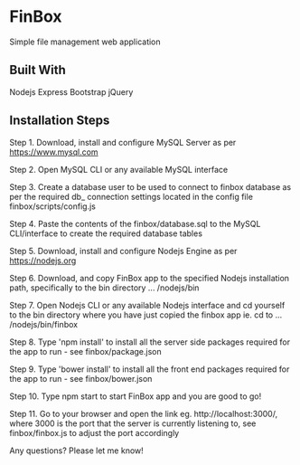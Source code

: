 # FinBox

Simple file management web application

Built With
----------
Nodejs
Express
Bootstrap
jQuery

Installation Steps
------------------
Step 1. Download, install and configure MySQL Server as per https://www.mysql.com

Step 2. Open MySQL CLI or any available MySQL interface

Step 3. Create a database user to be used to connect to finbox database as per the required db_ connection settings located in the config file finbox/scripts/config.js

Step 4. Paste the contents of the finbox/database.sql to the MySQL CLI/interface to create the required database tables

Step 5. Download, install and configure Nodejs Engine as per https://nodejs.org

Step 6. Download, and copy FinBox app to the specified Nodejs installation path, specifically to the bin directory  ... /nodejs/bin

Step 7. Open Nodejs CLI or any available Nodejs interface and cd yourself to the bin directory where you have just copied the finbox app ie. cd to ... /nodejs/bin/finbox

Step 8. Type 'npm install' to install all the server side packages required for the app to run - see finbox/package.json

Step 9. Type 'bower install' to install all the front end packages required for the app to run - see finbox/bower.json

Step 10. Type npm start to start FinBox app and you are good to go!

Step 11. Go to your browser and open the link eg. http://localhost:3000/, where 3000 is the port that the server is currently listening to, see finbox/finbox.js to adjust the port accordingly

Any questions? Please let me know!
